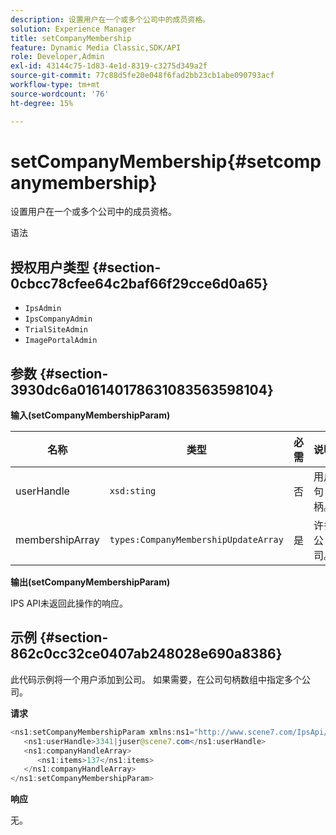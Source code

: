 ```yaml
---
description: 设置用户在一个或多个公司中的成员资格。
solution: Experience Manager
title: setCompanyMembership
feature: Dynamic Media Classic,SDK/API
role: Developer,Admin
exl-id: 43144c75-1d83-4e1d-8319-c3275d349a2f
source-git-commit: 77c88d5fe20e048f6fad2bb23cb1abe090793acf
workflow-type: tm+mt
source-wordcount: '76'
ht-degree: 15%

---
```


# setCompanyMembership{#setcompanymembership}

设置用户在一个或多个公司中的成员资格。

语法

## 授权用户类型 {#section-0cbcc78cfee64c2baf66f29cce6d0a65}

* `IpsAdmin`
* `IpsCompanyAdmin`
* `TrialSiteAdmin`
* `ImagePortalAdmin`

## 参数 {#section-3930dc6a016140178631083563598104}

**输入(setCompanyMembershipParam)**

| 名称 | 类型 | 必需 | 说明 |
|---|---|---|---|
| userHandle | `xsd:sting` | 否 | 用户句柄。 |
| membershipArray | `types:CompanyMembershipUpdateArray` | 是 | 许多公司。 |

**输出(setCompanyMembershipParam)**

IPS API未返回此操作的响应。

## 示例 {#section-862c0cc32ce0407ab248028e690a8386}

此代码示例将一个用户添加到公司。 如果需要，在公司句柄数组中指定多个公司。

**请求**

```java
<ns1:setCompanyMembershipParam xmlns:ns1="http://www.scene7.com/IpsApi/xsd">
   <ns1:userHandle>3341|juser@scene7.com</ns1:userHandle>
   <ns1:companyHandleArray>
      <ns1:items>137</ns1:items>
   </ns1:companyHandleArray>
</ns1:setCompanyMembershipParam>
```

**响应**

无。
